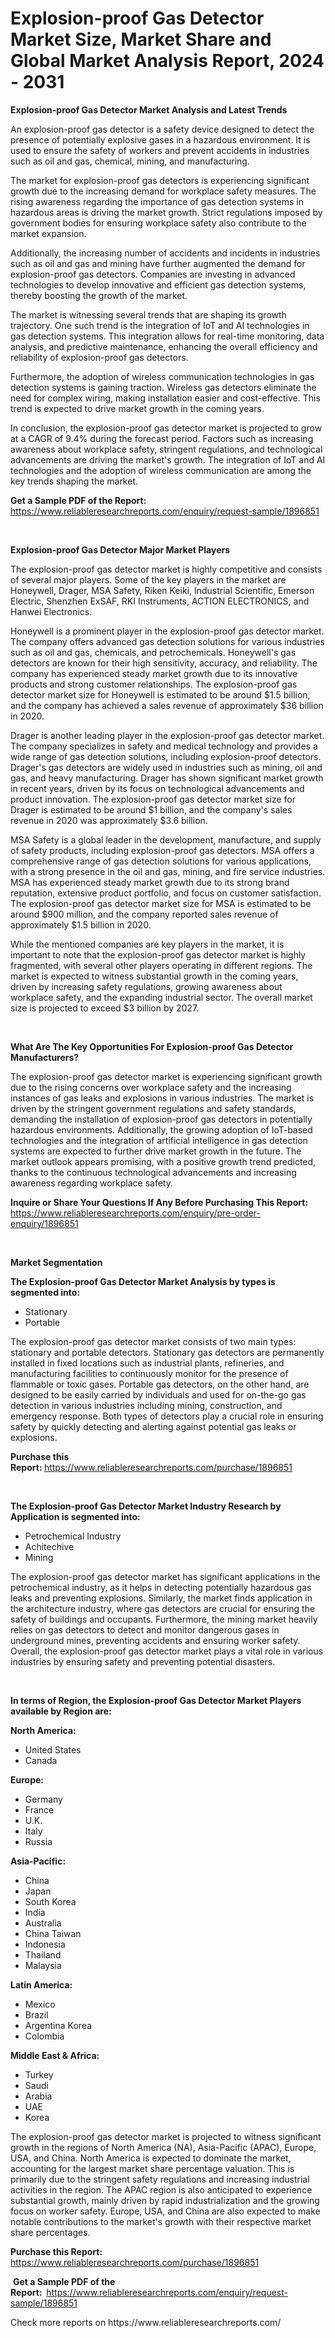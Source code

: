 <p><h1>Explosion-proof Gas Detector Market Size, Market Share and Global Market Analysis Report, 2024 - 2031</h1></p><p><strong>Explosion-proof Gas Detector Market Analysis and Latest Trends</strong></p>
<p><p>An explosion-proof gas detector is a safety device designed to detect the presence of potentially explosive gases in a hazardous environment. It is used to ensure the safety of workers and prevent accidents in industries such as oil and gas, chemical, mining, and manufacturing.</p><p>The market for explosion-proof gas detectors is experiencing significant growth due to the increasing demand for workplace safety measures. The rising awareness regarding the importance of gas detection systems in hazardous areas is driving the market growth. Strict regulations imposed by government bodies for ensuring workplace safety also contribute to the market expansion.</p><p>Additionally, the increasing number of accidents and incidents in industries such as oil and gas and mining have further augmented the demand for explosion-proof gas detectors. Companies are investing in advanced technologies to develop innovative and efficient gas detection systems, thereby boosting the growth of the market.</p><p>The market is witnessing several trends that are shaping its growth trajectory. One such trend is the integration of IoT and AI technologies in gas detection systems. This integration allows for real-time monitoring, data analysis, and predictive maintenance, enhancing the overall efficiency and reliability of explosion-proof gas detectors.</p><p>Furthermore, the adoption of wireless communication technologies in gas detection systems is gaining traction. Wireless gas detectors eliminate the need for complex wiring, making installation easier and cost-effective. This trend is expected to drive market growth in the coming years.</p><p>In conclusion, the explosion-proof gas detector market is projected to grow at a CAGR of 9.4% during the forecast period. Factors such as increasing awareness about workplace safety, stringent regulations, and technological advancements are driving the market's growth. The integration of IoT and AI technologies and the adoption of wireless communication are among the key trends shaping the market.</p></p>
<p><strong>Get a Sample PDF of the Report:&nbsp;</strong> <a href="https://www.reliableresearchreports.com/enquiry/request-sample/1896851">https://www.reliableresearchreports.com/enquiry/request-sample/1896851</a></p>
<p>&nbsp;</p>
<p><strong>Explosion-proof Gas Detector Major Market Players</strong></p>
<p><p>The explosion-proof gas detector market is highly competitive and consists of several major players. Some of the key players in the market are Honeywell, Drager, MSA Safety, Riken Keiki, Industrial Scientific, Emerson Electric, Shenzhen ExSAF, RKI Instruments, ACTION ELECTRONICS, and Hanwei Electronics.</p><p>Honeywell is a prominent player in the explosion-proof gas detector market. The company offers advanced gas detection solutions for various industries such as oil and gas, chemicals, and petrochemicals. Honeywell's gas detectors are known for their high sensitivity, accuracy, and reliability. The company has experienced steady market growth due to its innovative products and strong customer relationships. The explosion-proof gas detector market size for Honeywell is estimated to be around $1.5 billion, and the company has achieved a sales revenue of approximately $36 billion in 2020.</p><p>Drager is another leading player in the explosion-proof gas detector market. The company specializes in safety and medical technology and provides a wide range of gas detection solutions, including explosion-proof detectors. Drager's gas detectors are widely used in industries such as mining, oil and gas, and heavy manufacturing. Drager has shown significant market growth in recent years, driven by its focus on technological advancements and product innovation. The explosion-proof gas detector market size for Drager is estimated to be around $1 billion, and the company's sales revenue in 2020 was approximately $3.6 billion.</p><p>MSA Safety is a global leader in the development, manufacture, and supply of safety products, including explosion-proof gas detectors. MSA offers a comprehensive range of gas detection solutions for various applications, with a strong presence in the oil and gas, mining, and fire service industries. MSA has experienced steady market growth due to its strong brand reputation, extensive product portfolio, and focus on customer satisfaction. The explosion-proof gas detector market size for MSA is estimated to be around $900 million, and the company reported sales revenue of approximately $1.5 billion in 2020.</p><p>While the mentioned companies are key players in the market, it is important to note that the explosion-proof gas detector market is highly fragmented, with several other players operating in different regions. The market is expected to witness substantial growth in the coming years, driven by increasing safety regulations, growing awareness about workplace safety, and the expanding industrial sector. The overall market size is projected to exceed $3 billion by 2027.</p></p>
<p>&nbsp;</p>
<p><strong>What Are The Key Opportunities For Explosion-proof Gas Detector Manufacturers?</strong></p>
<p><p>The explosion-proof gas detector market is experiencing significant growth due to the rising concerns over workplace safety and the increasing instances of gas leaks and explosions in various industries. The market is driven by the stringent government regulations and safety standards, demanding the installation of explosion-proof gas detectors in potentially hazardous environments. Additionally, the growing adoption of IoT-based technologies and the integration of artificial intelligence in gas detection systems are expected to further drive market growth in the future. The market outlook appears promising, with a positive growth trend predicted, thanks to the continuous technological advancements and increasing awareness regarding workplace safety.</p></p>
<p><strong>Inquire or Share Your Questions If Any Before Purchasing This Report:</strong> <a href="https://www.reliableresearchreports.com/enquiry/pre-order-enquiry/1896851">https://www.reliableresearchreports.com/enquiry/pre-order-enquiry/1896851</a></p>
<p>&nbsp;</p>
<p><strong>Market Segmentation</strong></p>
<p><strong>The Explosion-proof Gas Detector Market Analysis by types is segmented into:</strong></p>
<p><ul><li>Stationary</li><li>Portable</li></ul></p>
<p><p>The explosion-proof gas detector market consists of two main types: stationary and portable detectors. Stationary gas detectors are permanently installed in fixed locations such as industrial plants, refineries, and manufacturing facilities to continuously monitor for the presence of flammable or toxic gases. Portable gas detectors, on the other hand, are designed to be easily carried by individuals and used for on-the-go gas detection in various industries including mining, construction, and emergency response. Both types of detectors play a crucial role in ensuring safety by quickly detecting and alerting against potential gas leaks or explosions.</p></p>
<p><strong>Purchase this Report:&nbsp;</strong><a href="https://www.reliableresearchreports.com/purchase/1896851">https://www.reliableresearchreports.com/purchase/1896851</a></p>
<p>&nbsp;</p>
<p><strong>The Explosion-proof Gas Detector Market Industry Research by Application is segmented into:</strong></p>
<p><ul><li>Petrochemical Industry</li><li>Achitechive</li><li>Mining</li></ul></p>
<p><p>The explosion-proof gas detector market has significant applications in the petrochemical industry, as it helps in detecting potentially hazardous gas leaks and preventing explosions. Similarly, the market finds application in the architecture industry, where gas detectors are crucial for ensuring the safety of buildings and occupants. Furthermore, the mining market heavily relies on gas detectors to detect and monitor dangerous gases in underground mines, preventing accidents and ensuring worker safety. Overall, the explosion-proof gas detector market plays a vital role in various industries by ensuring safety and preventing potential disasters.</p></p>
<p>&nbsp;</p>
<p><strong>In terms of Region, the Explosion-proof Gas Detector Market Players available by Region are:</strong></p>
<p>
    <p> <strong> North America: </strong>
        <ul>
            <li>United States</li>
            <li>Canada</li>
        </ul>
        </p> 
    <p> <strong> Europe: </strong>
        <ul>
            <li>Germany</li>
            <li>France</li>
            <li>U.K.</li>
            <li>Italy</li>
            <li>Russia</li>
        </ul>
        </p> 
    <p> <strong> Asia-Pacific: </strong>
        <ul>
            <li>China</li>
            <li>Japan</li>
            <li>South Korea</li>
            <li>India</li>
            <li>Australia</li>
            <li>China Taiwan</li>
            <li>Indonesia</li>
            <li>Thailand</li>
            <li>Malaysia</li>
        </ul>
        </p> 
    <p> <strong> Latin America: </strong>
        <ul>
            <li>Mexico</li>
            <li>Brazil</li>
            <li>Argentina Korea</li>
            <li>Colombia</li>
        </ul>
        </p> 
    <p> <strong> Middle East & Africa: </strong>
        <ul>
            <li>Turkey</li>
            <li>Saudi</li>
            <li>Arabia</li>
            <li>UAE</li>
            <li>Korea</li>
        </ul>
    </p>
    </p>
<p><p>The explosion-proof gas detector market is projected to witness significant growth in the regions of North America (NA), Asia-Pacific (APAC), Europe, USA, and China. North America is expected to dominate the market, accounting for the largest market share percentage valuation. This is primarily due to the stringent safety regulations and increasing industrial activities in the region. The APAC region is also anticipated to experience substantial growth, mainly driven by rapid industrialization and the growing focus on worker safety. Europe, USA, and China are also expected to make notable contributions to the market's growth with their respective market share percentages.</p></p>
<p><strong>Purchase this Report: </strong><a href="https://www.reliableresearchreports.com/purchase/1896851">https://www.reliableresearchreports.com/purchase/1896851</a></p>
<p>&nbsp;<strong>Get a Sample PDF of the Report:&nbsp;&nbsp;</strong><a href="https://www.reliableresearchreports.com/enquiry/request-sample/1896851">https://www.reliableresearchreports.com/enquiry/request-sample/1896851</a></p>
<p><strong></strong></p>
<p>Check more reports on https://www.reliableresearchreports.com/</p>